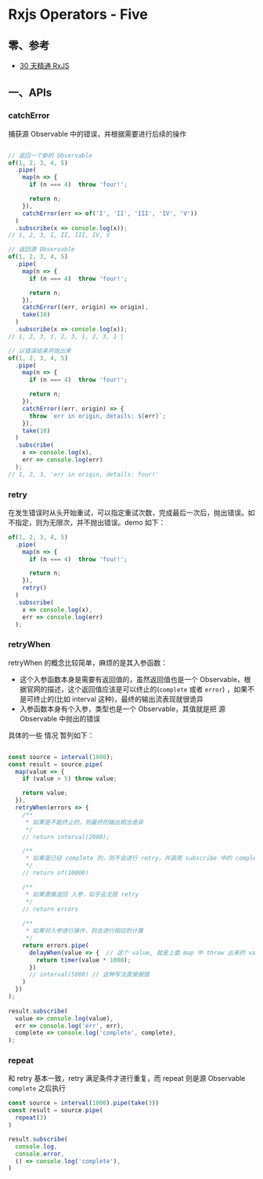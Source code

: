 # Rxjs Operators - Five

## 零、参考
* [30 天精通 RxJS](https://blog.jerry-hong.com/series/rxjs)

## 一、APIs
### catchError
捕获源 Observable 中的错误，并根据需要进行后续的操作
```js

// 返回一个新的 Observable
of(1, 2, 3, 4, 5)
  .pipe(
    map(n => {
      if (n === 4)  throw 'four!';

      return n;
    }),
    catchError(err => of('I', 'II', 'III', 'IV', 'V'))
  )
  .subscribe(x => console.log(x));
// 1, 2, 3, I, II, III, IV, V

// 返回源 Observable
of(1, 2, 3, 4, 5)
  .pipe(
    map(n => {
      if (n === 4)  throw 'four!';

      return n;
    }),
    catchError((err, origin) => origin),
    take(10)
  )
  .subscribe(x => console.log(x));
// 1, 2, 3, 1, 2, 3, 1, 2, 3, 1 |

// 以错误结束并抛出来
of(1, 2, 3, 4, 5)
  .pipe(
    map(n => {
      if (n === 4)  throw 'four!';

      return n;
    }),
    catchError((err, origin) => {
      throw `err in origin, details: ${err}`;
    }),
    take(10)
  )
  .subscribe(
    x => console.log(x),
    err => console.log(err)
  );
// 1, 2, 3, 'err in origin, details: four!'
```

### retry
在发生错误时从头开始重试，可以指定重试次数，完成最后一次后，抛出错误。如不指定，则为无限次，并不抛出错误。demo 如下：
```js
of(1, 2, 3, 4, 5)
  .pipe(
    map(n => {
      if (n === 4)  throw 'four!';

      return n;
    }),
    retry()
  )
  .subscribe(
    x => console.log(x),
    err => console.log(err)
  );
```

### retryWhen
retryWhen 的概念比较简单，麻烦的是其入参函数：
* 这个入参函数本身是需要有返回值的，虽然返回值也是一个 Observable，根据官网的描述，这个返回值应该是可以终止的(```complete``` 或者 ```error```) ，如果不是可终止的(比如 interval 这种)，最终的输出流表现就很诡异
* 入参函数本身有个入参，类型也是一个 Observable，其值就是把 源 Observable 中抛出的错误
  
具体的一些 情况 暂列如下：
```js

const source = interval(1000);
const result = source.pipe(
  map(value => {
    if (value > 5) throw value;

    return value;
  }),
  retryWhen(errors => {
    /**
     * 如果是不能终止的，则最终的输出相当诡异
     */
    // return interval(2000);

    /**
     * 如果是已经 complete 的，则不会进行 retry，并调用 subscribe 中的 complete
     */
    // return of(10000)

    /**
     * 如果直接返回 入参，似乎会无限 retry
     */
    // return errors
  
    /**
     * 如果对入参进行操作，则会进行相应的计算
     */
    return errors.pipe(
      delayWhen(value => {  // 这个 value, 就是上面 map 中 throw 出来的 value
        return timer(value * 1000);
      })
      // interval(5000) // 这种写法直接报错
    )
  })
);
 
result.subscribe(
  value => console.log(value),
  err => console.log('err', err),
  complete => console.log('complete', complete),
);
```

### repeat
和 retry 基本一致，retry 满足条件才进行重复，而 repeat 则是源 Observable ```complete``` 之后执行
```js
const source = interval(1000).pipe(take(3))
const result = source.pipe(
  repeat(3)
)

result.subscribe(
  console.log,
  console.error,
  () => console.log('complete'),
)
```
